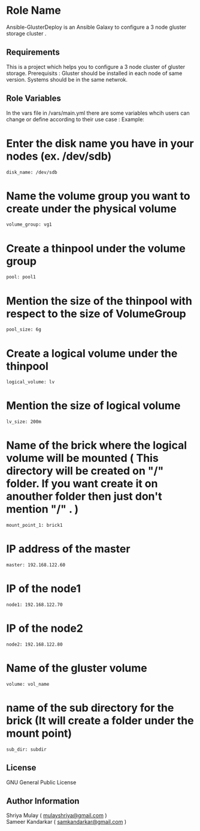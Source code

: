 Role Name
=========

Ansible-GlusterDeploy is an Ansible Galaxy to configure a 3 node gluster storage cluster . 

Requirements
------------

This is a project which helps you to configure a 3 node cluster of gluster storage. 
Prerequisits :
Gluster should be installed in each node of same version.
Systems should be in the same netwrok.

Role Variables
--------------
In the vars file in /vars/main.yml there are some variables whcih users can change or define according to their use case :
Example: 
 # Enter the disk name you have in your nodes (ex. /dev/sdb)
    disk_name: /dev/sdb
    
 # Name the volume group you want to create under the physical volume
    volume_group: vg1

 # Create a thinpool under the volume group
    pool: pool1

 # Mention the size of the thinpool with respect to the size of VolumeGroup
    pool_size: 6g

 # Create a logical volume under the thinpool
    logical_volume: lv

 # Mention the size of logical volume
    lv_size: 200m

 # Name of the brick where the logical volume will be mounted ( This directory will be created on "/" folder. If you want create it on anouther folder then just don't mention "/" .  )
    mount_point_1: brick1

 # IP address of the master 
    master: 192.168.122.60

 # IP of the node1 
    node1: 192.168.122.70

 # IP of the node2
    node2: 192.168.122.80

 # Name of the gluster volume
    volume: vol_name

 # name of the sub directory for the brick (It will create a folder under the mount point)
    sub_dir: subdir

License
-------
GNU General Public License

Author Information
------------------
Shriya Mulay ( mulayshriya@gmail.com ) <br>
Sameer Kandarkar ( samkandarkar@gmail.com )
